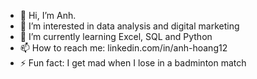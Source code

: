 - 👋 Hi, I’m Anh.
- 👀 I’m interested in data analysis and digital marketing
- 🌱 I’m currently learning Excel, SQL and Python
- 📫 How to reach me: linkedin.com/in/anh-hoang12
- ⚡ Fun fact: I get mad when I lose in a badminton match

<!---
Anh-H-Projects/Anh-H-Projects is a ✨ special ✨ repository because its `README.md` (this file) appears on your GitHub profile.
You can click the Preview link to take a look at your changes.
--->
